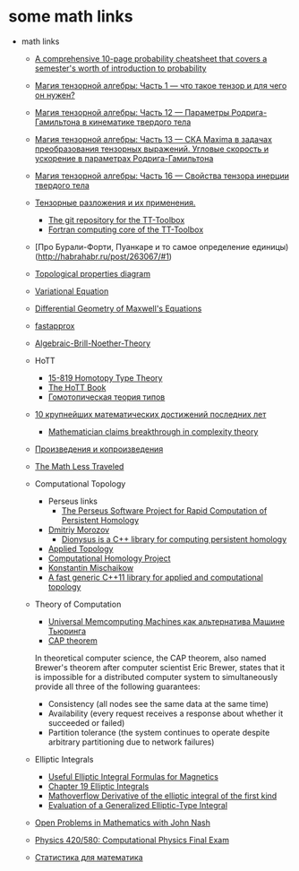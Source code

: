 # some math links

+ math links

    + [A comprehensive 10-page probability cheatsheet that covers a semester's worth of introduction to probability](https://github.com/wzchen/probability_cheatsheet)

    + [Магия тензорной алгебры: Часть 1 — что такое тензор и для чего он нужен?](http://habrahabr.ru/post/261421/)
    + [Магия тензорной алгебры: Часть 12 — Параметры Родрига-Гамильтона в кинематике твердого тела](http://habrahabr.ru/post/263533/)
    + [Магия тензорной алгебры: Часть 13 — СКА Maxima в задачах преобразования тензорных выражений. Угловые скорость и ускорение в параметрах Родрига-Гамильтона](http://habrahabr.ru/post/263565/)
    + [Магия тензорной алгебры: Часть 16 — Свойства тензора инерции твердого тела](http://habrahabr.ru/post/263565/)

    + [Тензорные разложения и их применения. ](https://habrahabr.ru/company/yandex/blog/313892/)
        + [The git repository for the TT-Toolbox](https://github.com/oseledets/TT-Toolbox)
        + [Fortran computing core of the TT-Toolbox](https://github.com/oseledets/tt-fort)

    + [Про Бурали-Форти, Пуанкаре и то самое определение единицы)(http://habrahabr.ru/post/263067/#1)

    + [Topological properties diagram](http://www.johndcook.com/blog/topology_diagram/)

    + [Variational Equation](https://www.olivierverdier.com/posts/2014/01/28/variational-equation/)

    + [Differential Geometry of Maxwell's Equations](https://www.olivierverdier.com/posts/2015/05/16/maxwell-geometry/)

    + [fastapprox](http://fastapprox.googlecode.com/svn/trunk/fastapprox/src/fastonebigheader.h)

    + [Algebraic-Brill-Noether-Theory](https://github.com/AndreaBarbon/Algebraic-Brill-Noether-Theory)

    + HoTT
        + [15-819 Homotopy Type Theory](https://www.cs.cmu.edu/~rwh/courses/hott/)
        + [The HoTT Book](http://homotopytypetheory.org/book/)
        + [Гомотопическая теория типов](https://ru.wikipedia.org/wiki/%D0%93%D0%BE%D0%BC%D0%BE%D1%82%D0%BE%D0%BF%D0%B8%D1%87%D0%B5%D1%81%D0%BA%D0%B0%D1%8F_%D1%82%D0%B5%D0%BE%D1%80%D0%B8%D1%8F_%D1%82%D0%B8%D0%BF%D0%BE%D0%B2)

    + [10 крупнейших математических достижений последних лет](http://habrahabr.ru/post/269811/)
      + [Mathematician claims breakthrough in complexity theory](http://news.sciencemag.org/math/2015/11/mathematician-claims-breakthrough-complexity-theory)

    + [Произведения и копроизведения](http://habrahabr.ru/post/271927/)

    + [The Math Less Traveled](http://mathlesstraveled.com/)

    + Computational Topology
        + Perseus links
            + [The Perseus Software Project for Rapid Computation of Persistent Homology](http://www.sas.upenn.edu/~vnanda/perseus/index.html)
        + [Dmitriy Morozov](http://www.mrzv.org/)
            + [Dionysus is a C++ library for computing persistent homology](http://www.mrzv.org/software/dionysus/)
        + [Applied Topology](http://appliedtopology.org/)
        + [Computational Homology Project](http://chomp.rutgers.edu/)
        + [Konstantin Mischaikow](http://math.rutgers.edu/~mischaik/)
        + [A fast generic C++11 library for applied and computational topology](https://github.com/appliedtopology/ctl)

    + Theory of Computation
        + [Universal Memcomputing Machines как альтернатива Машине Тьюринга](http://habrahabr.ru/post/274593/)
        + [CAP theorem](https://en.wikipedia.org/wiki/CAP_theorem)

        In theoretical computer science, the CAP theorem, also named Brewer's theorem after computer scientist Eric Brewer,
        states that it is impossible for a distributed computer system to simultaneously provide all three of the following guarantees:
        
        - Consistency (all nodes see the same data at the same time)
        - Availability (every request receives a response about whether it succeeded or failed)
        - Partition tolerance (the system continues to operate despite arbitrary partitioning due to network failures)

    + Elliptic Integrals
        + [Useful Elliptic Integral Formulas for Magnetics](http://www.kurtnalty.com/UsefulEllipticIntegralFormulasSheet.pdf)
        + [Chapter 19 Elliptic Integrals](http://dlmf.nist.gov/19)
        + [Mathoverflow Derivative of the elliptic integral of the first kind](http://math.stackexchange.com/questions/426257/derivative-of-the-elliptic-integral-of-the-first-kind)
        + [Evaluation of a Generalized Elliptic-Type Integral](http://nvlpubs.nist.gov/nistpubs/jres/67B/jresv67Bn1p1_A1b.pdf)

    + [Open Problems in Mathematics with John Nash](https://www.ias.edu/2016/rassias-nash)

    + [Physics 420/580: Computational Physics Final Exam](https://sites.ualberta.ca/~kbeach/phys420_580/docs/Exam_2008.pdf)

    + [Статистика для математика](https://habrahabr.ru/post/312552/)
